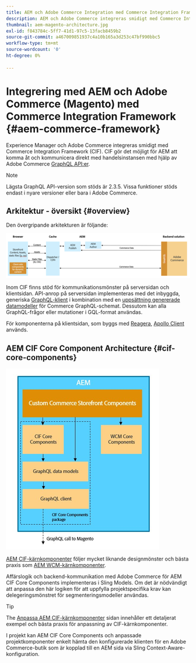 ```yaml
---
title: AEM och Adobe Commerce Integration med Commerce Integration Framework
description: AEM och Adobe Commerce integreras smidigt med Commerce Integration Framework (CIF). Med CIF kan AEM få åtkomst till en Adobe Commerce-instans och kommunicera med Adobe Commerce via GraphQL. AEM Authors kan också använda produkt- och kategoriväljare och produktkonsolen för att bläddra bland produkt- och kategoridata som hämtas on demand från Adobe Commerce. Dessutom erbjuder CIF en färdig butik som kan snabba upp affärsprojekt.
thumbnail: aem-magento-architecture.jpg
exl-id: f843784c-5ff7-41d1-97c5-13facb8459b2
source-git-commit: a467009851937c4a10b165a3d253c47bf990bbc5
workflow-type: tm+mt
source-wordcount: '0'
ht-degree: 0%

---
```


# Integrering med AEM och Adobe Commerce (Magento) med Commerce Integration Framework {#aem-commerce-framework}

Experience Manager och Adobe Commerce integreras smidigt med Commerce Integration Framework (CIF). CIF gör det möjligt för AEM att komma åt och kommunicera direkt med handelsinstansen med hjälp av Adobe Commerce [GraphQL API:er](https://devdocs.magento.com/guides/v2.4/graphql/).

>[!NOTE]
>
> Lägsta GraphQL API-version som stöds är 2.3.5. Vissa funktioner stöds endast i nyare versioner eller bara i Adobe Commerce.

## Arkitektur - översikt {#overview}

Den övergripande arkitekturen är följande:

![CIF-arkitekturöversikt](../assets/AEM_Magento_Architecture.png)

Inom CIF finns stöd för kommunikationsmönster på serversidan och klientsidan.
API-anrop på serversidan implementeras med det inbyggda, generiska [GraphQL-klient](https://github.com/adobe/commerce-cif-graphql-client) i kombination med en [uppsättning genererade datamodeller](https://github.com/adobe/commerce-cif-magento-graphql) för Commerce GraphQL-schemat. Dessutom kan alla GraphQL-frågor eller mutationer i GQL-format användas.

För komponenterna på klientsidan, som byggs med [Reagera](https://reactjs.org/), [Apollo Client](https://www.apollographql.com/docs/react/) används.

## AEM CIF Core Component Architecture {#cif-core-components}

![AEM CIF Core Component Architecture](../assets/cif-component-architecture.jpg)

[AEM CIF-kärnkomponenter](https://github.com/adobe/aem-core-cif-components) följer mycket liknande designmönster och bästa praxis som [AEM WCM-kärnkomponenter](https://github.com/adobe/aem-core-wcm-components).

Affärslogik och backend-kommunikation med Adobe Commerce för AEM CIF Core Components implementeras i Sling Models. Om det är nödvändigt att anpassa den här logiken för att uppfylla projektspecifika krav kan delegeringsmönstret för segmenteringsmodeller användas.

>[!TIP]
>
>The [Anpassa AEM CIF-kärnkomponenter](../customizing/customize-cif-components.md) sidan innehåller ett detaljerat exempel och bästa praxis för anpassning av CIF-kärnkomponenter.

I projekt kan AEM CIF Core Components och anpassade projektkomponenter enkelt hämta den konfigurerade klienten för en Adobe Commerce-butik som är kopplad till en AEM sida via Sling Context-Aware-konfiguration.
